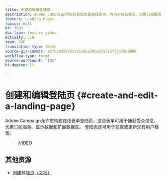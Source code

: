 ```yaml
---
title: 创建和编辑登陆页
description: Adobe Campaign附带的登陆页是在线表单，可用于捕获受众、优惠订阅服务、显示数据和扩展数据库。 登陆页还可用于获取或更新现有用户档案。 这些视频介绍了如何在Adobe Campaign标准中创建、编辑和测试登陆页。
feature: Landing Pages
topics: null
kt: 1808
doc-type: feature video
activity: use
team: DOC
translation-type: tm+mt
source-git-commit: 82fb2d39dc61a55c0aa20ca1fa215f35a7dd9088
workflow-type: tm+mt
source-wordcount: '132'
ht-degree: 1%

---
```



# 创建和编辑登陆页 {#create-and-edit-a-landing-page}

Adobe Campaign允许您构建在线表单登陆页，这些表单可用于捕获受众信息、优惠订阅服务、显示数据和扩展数据库。 登陆页还可用于获取或更新现有用户档案。

>[!VIDEO](https://video.tv.adobe.com/v/24093?quality=12)

## 其他资源

* [创建登陆页（文档）](https://docs.campaign.adobe.com/doc/standard/getting_started/en/ACS_CreateLandingPage.html)
